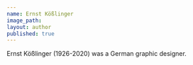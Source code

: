 ```yaml
---
name: Ernst Kößlinger
image_path:
layout: author
published: true
---
```


Ernst Kößlinger (1926-2020) was a German graphic designer.
